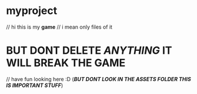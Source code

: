 # myproject
// hi this is my **game**
// i mean only files of it
# BUT DONT DELETE _ANYTHING_ IT WILL BREAK THE GAME
// have fun looking here :D (***_BUT DONT LOOK IN THE ASSETS FOLDER THIS IS IMPORTANT STUFF_***)
